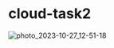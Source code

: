 # cloud-task2
![photo_2023-10-27_12-51-18](https://github.com/ibrahimammar64/cloud-task2/assets/148956375/84f5535f-8933-47c4-874b-f29cca227562)

